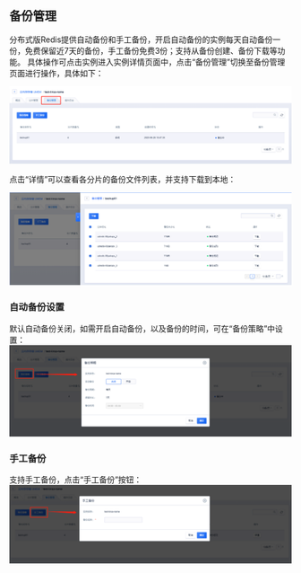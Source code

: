 ## 备份管理

分布式版Redis提供自动备份和手工备份，开启自动备份的实例每天自动备份一份，免费保留近7天的备份，手工备份免费3份；支持从备份创建、备份下载等功能。 具体操作可点击实例进入实例详情页面中，点击“备份管理”切换至备份管理页面进行操作，具体如下：

![image](/images/udredis202006007.png)

点击“详情”可以查看各分片的备份文件列表，并支持下载到本地：

![image](/images/udredis202006010.png)

### 自动备份设置

默认自动备份关闭，如需开启自动备份，以及备份的时间，可在“备份策略”中设置：
![image](/images/udredis202006008.png)

### 手工备份

支持手工备份，点击“手工备份”按钮：
![image](/images/udredis202006009.png)


